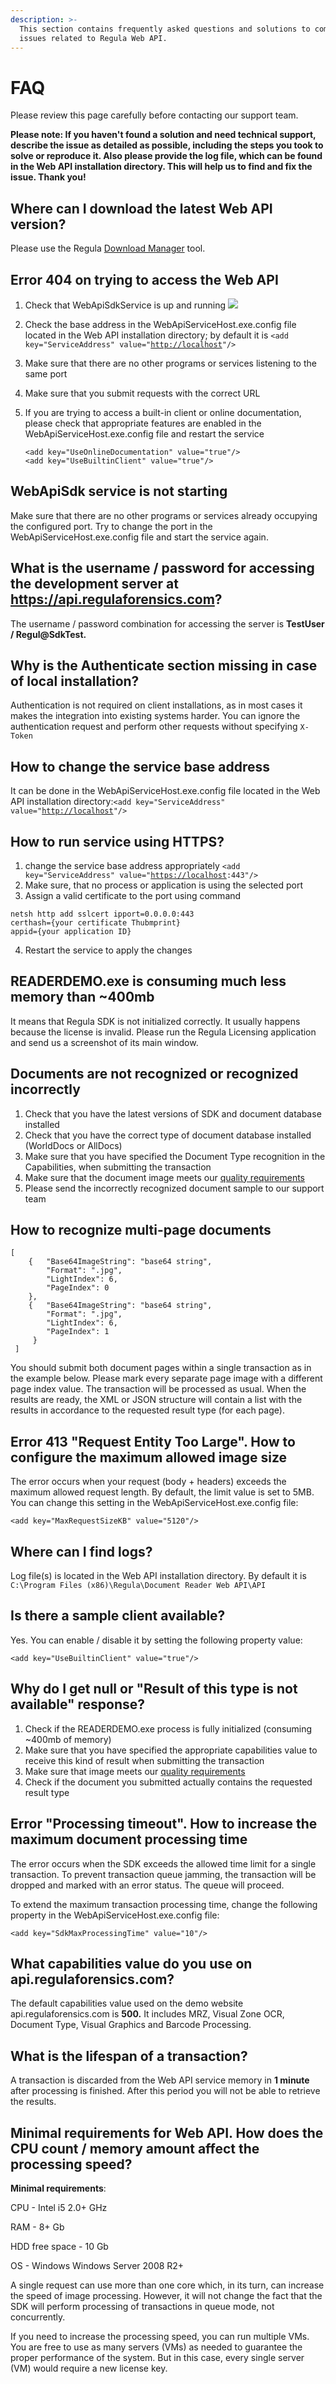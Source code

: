```yaml
---
description: >-
  This section contains frequently asked questions and solutions to common
  issues related to Regula Web API.
---
```


# FAQ

Please review this page carefully before contacting our support team. 

**Please note: If you haven't found a solution and need technical support, describe the issue as detailed as possible, including the steps you took to solve or reproduce it. Also please provide the log file, which can be found in the Web API installation directory. This will help us to find and fix the issue. Thank you!**

## Where can I download the latest Web API version?

Please use the Regula [Download Manager](https://support.regulaforensics.com/hc/en-us/articles/115004219343-Regula-Downloads-Manager) tool.

## Error 404 on trying to access the Web API

1. Check that WebApiSdkService is up and running  ![](.gitbook/assets/screenshot_1.png) 
2. Check the base address in the WebApiServiceHost.exe.config file located in the Web API installation directory; by default it is `<add key="ServiceAddress" value="`[`http://localhost`](http://localhost:1188)`"/>`
3. Make sure that there are no other programs or services listening to the same port
4. Make sure that you submit requests with the correct URL
5. If you are trying to access a built-in client or online documentation, please check that appropriate features are enabled in the WebApiServiceHost.exe.config file and restart the service

   ```text
   <add key="UseOnlineDocumentation" value="true"/>
   <add key="UseBuiltinClient" value="true"/>
   ```

## WebApiSdk service is not starting

Make sure that there are no other programs or services already occupying the configured port. Try to change the port in the WebApiServiceHost.exe.config file and start the service again.

## What is the username / password for accessing the development server at https://api.regulaforensics.com?

The username / password combination for accessing the server is **TestUser / Regul@SdkTest.**

## Why is the Authenticate section missing in case of local installation?

Authentication is not required on client installations, as in most cases it makes the integration into existing systems harder. You can ignore the authentication request and perform other requests without specifying `X-Token`

## How to change the service base address

It can be done in the WebApiServiceHost.exe.config file located in the Web API installation directory:`<add key="ServiceAddress" value="`[`http://localhost`](http://localhost:1188)`"/>`

## How to run service using HTTPS?

1. change the service base address appropriately `<add key="ServiceAddress" value="`[`https://localhost`](http://localhost:1188)`:443"/>`
2. Make sure, that no process or application is using the selected port
3. Assign a valid certificate to the port using command 

```text
netsh http add sslcert ipport=0.0.0.0:443 
certhash={your certificate Thubmprint} 
appid={your application ID} 
```

4. Restart the service to apply the changes

## READERDEMO.exe is consuming much less memory than ~400mb

It means that Regula SDK is not initialized correctly. It usually happens because the license is invalid. Please run the Regula Licensing application and send us a screenshot of its main window.

## Documents are not recognized or recognized incorrectly

1. Check that you have the latest versions of SDK and document database installed
2. Check that you have the correct type of document database installed \(WorldDocs or AllDocs\)
3. Make sure that you have specified the Document Type recognition in the Capabilities, when submitting the transaction
4. Make sure that the document image meets our [quality requirements](https://docs.regulaforensics.com/home/faq/image-quality-requirements)
5. Please send the incorrectly recognized document sample to our support team

## How to recognize multi-page documents

```text
[ 
    {   "Base64ImageString": "base64 string", 
        "Format": ".jpg", 
        "LightIndex": 6, 
        "PageIndex": 0 
    },
    {   "Base64ImageString": "base64 string", 
        "Format": ".jpg", 
        "LightIndex": 6, 
        "PageIndex": 1
     } 
 ] 
```

You should submit both document pages within a single transaction as in the example below. Please mark every separate page image with a different page index value. The transaction will be processed as usual. When the results are ready, the XML or JSON structure will contain a list with the results in accordance to the requested result type \(for each page\).

## Error 413 "Request Entity Too Large". How to configure the maximum allowed image size

The error occurs when your request \(body + headers\) exceeds the maximum allowed request length. By default, the limit value is set to 5MB. You can change this setting in the WebApiServiceHost.exe.config file:

```text
<add key="MaxRequestSizeKB" value="5120"/>
```

## Where can I find logs?

Log file\(s\) is located in the Web API installation directory. By default it is `C:\Program Files (x86)\Regula\Document Reader Web API\API`

## Is there a sample client available?

Yes. You can enable / disable it by setting the following property value:

```text
<add key="UseBuiltinClient" value="true"/>
```

## Why do I get null or "Result of this type is not available" response?

1. Check if the READERDEMO.exe process is fully initialized \(consuming ~400mb of memory\)
2. Make sure that you have specified the appropriate capabilities value to receive this kind of result when submitting the transaction
3. Make sure that image meets our [quality requirements](https://app.gitbook.com/@regulaforensics/s/home/faq/image-quality-requirements)
4. Check if the document you submitted actually contains the requested result type

## Error "Processing timeout". How to increase the maximum document processing time

The error occurs when the SDK exceeds the allowed time limit for a single transaction. To prevent transaction queue jamming, the transaction will be dropped and marked with an error status. The queue will proceed.

To extend the maximum transaction processing time, change the following property in the WebApiServiceHost.exe.config file:

```text
<add key="SdkMaxProcessingTime" value="10"/>
```

## What capabilities value do you use on api.regulaforensics.com?

The default capabilities value used on the demo website api.regulaforensics.com is **500.** It includes MRZ, Visual Zone OCR, Document Type, Visual Graphics and Barcode Processing.

## What is the lifespan of a transaction?

A transaction is discarded from the Web API service memory in **1 minute** after processing is finished.  After this period you will not be able to retrieve the results.

## Minimal requirements for Web API. How does the CPU count / memory amount affect the processing speed?

**Minimal requirements**: 

CPU - Intel i5 2.0+ GHz 

RAM - 8+ Gb 

HDD free space - 10 Gb 

OS - Windows Windows Server 2008 R2+

A single request can use more than one core which, in its turn, can increase the speed of image processing. However, it will not change the fact that the SDK will perform processing of transactions in queue mode, not concurrently.

If you need to increase the processing speed, you can run multiple VMs. You are free to use as many servers \(VMs\) as needed to guarantee the proper performance of the system. But in this case, every single server \(VM\) would require a new license key.

